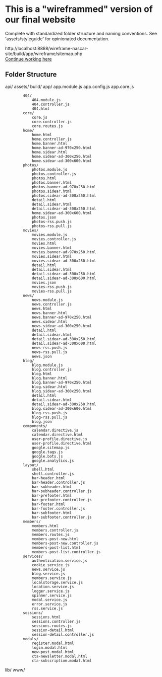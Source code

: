 # This is a "wireframmed" version of our final website

Complete with standardized folder structure and naming conventions.  See 'assets/styleguide' for opinionated documentation.<br>

http://localhost:8888/wireframe-nascar-site/build/app/wireframe/sitemap.php<br>
<a href="http://localhost:8888/wireframe-nascar-site/build/app/wireframe/sitemap.php">Continue working here</a>

## Folder Structure

  api/
  assets/
  build/
        app/
            app.module.js
            app.config.js
            app.core.js

            404/
                404.module.js
                404.controller.js
                404.html
            core/
                core.js
                core.controller.js
                core.routes.js
            home/
                home.html
                home.controller.js
                home.banner.html
                home.banner-ad-970x250.html
                home.sidear.html
                home.sidear-ad-300x250.html
                home.sidear-ad-300x600.html
            photos/
                photos.module.js
                photos.controller.js
                photos.html
                photos.banner.html
                photos.banner-ad-970x250.html
                photos.sidear.html
                photos.sidear-ad-300x250.html
                detail.html
                detail.sidear.html
                detail.sidear-ad-300x250.html
                home.sidear-ad-300x600.html
                photos.json
                photos-rss.push.js
                photos-rss.pull.js
            movies/
                movies.module.js
                movies.controller.js
                movies.html
                movies.banner.html
                movies.banner-ad-970x250.html
                movies.sidear.html
                movies.sidear-ad-300x250.html
                detail.html
                detail.sidear.html
                detail.sidear-ad-300x250.html
                detail.sidear-ad-300x600.html
                movies.json
                movies-rss.push.js
                movies-rss.pull.js
            news/
                news.module.js
                news.controller.js
                news.html
                news.banner.html
                news.banner-ad-970x250.html
                news.sidear.html
                news.sidear-ad-300x250.html
                detail.html
                detail.sidear.html
                detail.sidear-ad-300x250.html
                detail.sidear-ad-300x600.html
                news-rss.push.js
                news-rss.pull.js
                news.json
            blog/
                blog.module.js
                blog.controller.js
                blog.html
                blog.banner.html
                blog.banner-ad-970x250.html
                blog.sidear.html
                blog.sidear-ad-300x250.html
                detail.html
                detail.sidear.html
                detail.sidear-ad-300x250.html
                blog.sidear-ad-300x600.html
                blog-rss.push.js
                blog-rss.pull.js
                blog.json
            components/
                calendar.directive.js
                calendar.directive.html
                user-profile.directive.js
                user-profile.directive.html
                google.sitemap.js
                google.tags.js
                google.bots.js
                google.analytics.js
            layout/
                shell.html
                shell.controller.js
                bar-header.html
                bar-header.controller.js
                bar-subheader.html
                bar-subheader.controller.js
                bar-prefooter.html
                bar-prefooter.controller.js
                bar-footer.html
                bar-footer.controller.js
                bar-subfooter.html
                bar-subfooter.controller.js
            members/
                members.html
                members.controller.js
                members.routes.js
                members-post-new.html
                members-post-new.controller.js
                members-post-list.html
                members-post-list.controller.js
            services/
                authentication.service.js
                cookie.service.js
                news.service.js
                blog.service.js
                members.service.js
                localstorage.service.js
                location.service.js
                logger.service.js
                spinner.service.js
                modal.service.js
                error.service.js
                rss.service.js
            sessions/
                sessions.html
                sessions.controller.js
                sessions.routes.js
                session-detail.html
                session-detail.controller.js
            modals/
                register.modal.html
                login.modal.html
                new-post.modal.html
                cta-newsletter.modal.html
                cta-subscription.modal.html


  lib/
  www/


